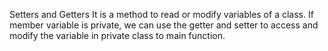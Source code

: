 Setters and Getters
It is a method to read or modify variables of a class. If member variable is private, we can use the getter and setter to access and modify the variable in private class to main function.
